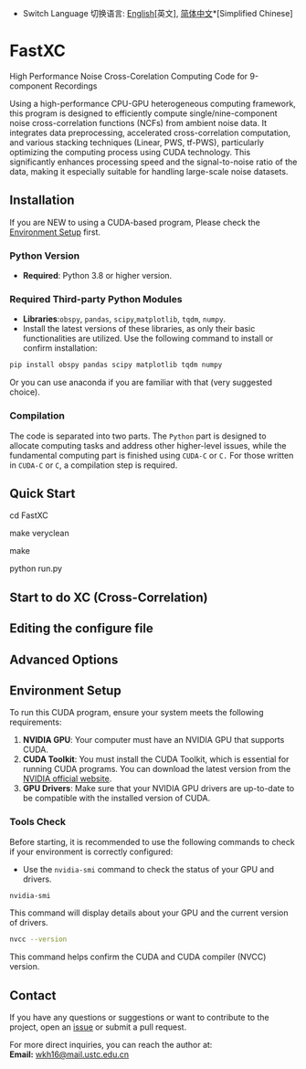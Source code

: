 * Switch Language 切换语言: [English](README.md)[英文], [简体中文](README.zh-CN.md)*[Simplified Chinese]
# FastXC
High Performance Noise Cross-Corelation Computing Code for 9-component Recordings

Using a high-performance CPU-GPU heterogeneous computing framework, this program is designed to efficiently compute single/nine-component noise cross-correlation functions (NCFs) from ambient noise data. It integrates data preprocessing, accelerated cross-correlation computation, and various stacking techniques (Linear, PWS, tf-PWS), particularly optimizing the computing process using CUDA technology. This significantly enhances processing speed and the signal-to-noise ratio of the data, making it especially suitable for handling large-scale noise datasets.

## Installation
If you are NEW to using a CUDA-based program, Please check the [Environment Setup](#environment-setup) first.
### Python Version
- **Required**: Python 3.8 or higher version.

### Required Third-party Python Modules
- **Libraries**:`obspy`, `pandas`, `scipy`,`matplotlib`, `tqdm`, `numpy`.
- Install the latest versions of these libraries, as only their basic functionalities are utilized. Use the following command to install or confirm installation:
```bash
pip install obspy pandas scipy matplotlib tqdm numpy
```
Or you can use anaconda if you are familiar with that (very suggested choice).

### Compilation
The code is separated into two parts. The `Python` part is designed to allocate computing tasks and address other higher-level issues, while the fundamental computing part is finished using `CUDA-C` or `C.`
For those written in `CUDA-C` or `C`, a compilation step is required.



## Quick Start
cd FastXC


make veryclean


make


python run.py

## Start to do XC (Cross-Correlation)
## Editing the configure file
## Advanced Options

## Environment Setup

To run this CUDA program, ensure your system meets the following requirements:

1. **NVIDIA GPU**: Your computer must have an NVIDIA GPU that supports CUDA.
2. **CUDA Toolkit**: You must install the CUDA Toolkit, which is essential for running CUDA programs. You can download the latest version from the [NVIDIA official website](https://developer.nvidia.com/cuda-downloads).
3. **GPU Drivers**: Make sure that your NVIDIA GPU drivers are up-to-date to be compatible with the installed version of CUDA.

### Tools Check

Before starting, it is recommended to use the following commands to check if your environment is correctly configured:

- Use the `nvidia-smi` command to check the status of your GPU and drivers.
```bash
nvidia-smi
```
This command will display details about your GPU and the current version of drivers.
```bash
nvcc --version
```
This command helps confirm the CUDA and CUDA compiler (NVCC) version.

## Contact

If you have any questions or suggestions or want to contribute to the project, open an [issue](https://github.com/wangkingh/FastXC/issues) or submit a pull request.

For more direct inquiries, you can reach the author at:  
**Email:** [wkh16@mail.ustc.edu.cn](mailto:wkh16@mail.ustc.edu.cn)
